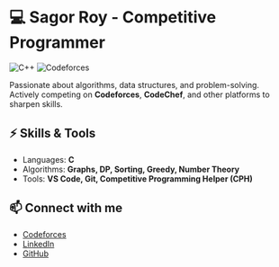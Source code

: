 # 💻 Sagor Roy - Competitive Programmer

![C++](https://img.shields.io/badge/Language-C++-blue)
![Codeforces](https://img.shields.io/badge/Codeforces-Rating-orange)

Passionate about algorithms, data structures, and problem-solving.  
Actively competing on **Codeforces**, **CodeChef**, and other platforms to sharpen skills.

## ⚡ Skills & Tools

- Languages: **C**
- Algorithms: **Graphs, DP, Sorting, Greedy, Number Theory**
- Tools: **VS Code, Git, Competitive Programming Helper (CPH)**

## 📫 Connect with me

- [Codeforces](https://codeforces.com/profile/YourHandle)
- [LinkedIn](https://www.linkedin.com/in/yourprofile)
- [GitHub](https://github.com/yourusername)
